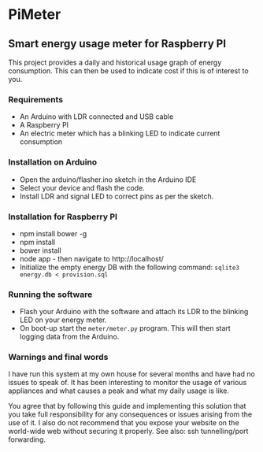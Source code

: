 # PiMeter
## Smart energy usage meter for Raspberry PI

This project provides a daily and historical usage graph of energy consumption. This can then be used to indicate cost if this is of interest to you. 

### Requirements
- An Arduino with LDR connected and USB cable
- A Raspberry PI
- An electric meter which has a blinking LED to indicate current consumption
 
### Installation on Arduino
- Open the arduino/flasher.ino sketch in the Arduino IDE
- Select your device and flash the code.
- Install LDR and signal LED to correct pins as per the sketch.

### Installation for Raspberry PI
- npm install bower -g
- npm install
- bower install
- node app - then navigate to http://localhost/
- Initialize the empty energy DB with the following command: `sqlite3 energy.db < provision.sql`

### Running the software
- Flash your Arduino with the software and attach its LDR to the blinking LED on your energy meter.
- On boot-up start the `meter/meter.py` program. This will then start logging data from the Arduino.

### Warnings and final words
I have run this system at my own house for several months and have had no issues to speak of. It has been interesting to monitor the usage of various appliances and what causes a peak and what my daily usage is like.

You agree that by following this guide and implementing this solution that you take full responsibility for any consequences or issues arising from the use of it. I also do not recommend that you expose your website on the world-wide web without securing it properly. See also: ssh tunnelling/port forwarding.

